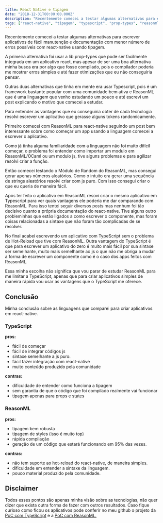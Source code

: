```yaml
---
title: React Native e tipagem
date: "2018-12-31T00:00:00.000Z"
description: "Recentemente comecei a testar algumas alternativas para escrever aplicativos de fácil manutenção e documentação com menor número de erros possíveis com react-native usando tipagem."
tags: ["react-native", "tipagem", "typescript", "prop-types", "reasonml"]
---
```


Recentemente comecei a testar algumas alternativas para escrever aplicativos de fácil manutenção e documentação com menor número de erros possíveis com react-native usando tipagem.

A primeira alternativa foi usar a lib prop-types que pode ser facilmente integrada em um aplicativo react, mas apesar de ser uma boa alternativa minha busca era por algo que fosse compilado, pois o compilador poderia me mostrar erros simples e até fazer otimizações que eu não conseguiria pensar.

Outras duas alternativas que tinha em mente era usar Typescript, pois é um framework bastante popular com uma comunidade bem ativa e ReasonML que é uma linguagem que venho estudando um pouco e até escrevi um post explicando o motivo que comecei a estudar.

Para entender as vantagens que eu conseguiria obter de cada tecnologia resolvi escrever um aplicativo que gerasse alguns tokens randomicamente.

Primeiro comecei com ReasonML para react-native seguindo um post bem interessante sobre como começar um app usando a linguagem comecei a escrever o aplicativo.

Como já tinha alguma familiaridade com a linguagem não foi muito difícil começar, o problema foi entender como importar um modulo em ReasonML/OCaml ou um modulo js, tive alguns problemas e para agilizar resolvi criar a função.

Então comecei testando o Módulo de Random do ReasonML, mas consegui gerar apenas números aleatórios. Como o intuito era gerar uma sequência de strings aleatórios resolvi criar com js puro. Com isso consegui criar o que eu queria de maneira fácil.

Após ter feito o aplicativo em ReasonML resovi criar o mesmo aplicativo em Typescript para ver quais vantagens ele poderia me dar comparando com ReasonML. Para isso tentei seguir diversos posts mas nenhum foi tão decisivo quanto a própria documentação do react-native. Tive alguns outro probleminhas que estão ligados a como escrever o componente, mas foram coisas relacionadas a sintaxe que não foram tão complicadas de se resolver.

No final acabei escrevendo um aplicativo com TypeScript sem o problema de Hot-Reload que tive com ReasonML. Outra vantagem do TypeScript é que para escrever um aplicativo do zero é muito mais fácil por sua sintaxe ser semelhante, muito mais semelhante ao js o que não me obriga a mudar a forma de escrever um componente como é o caso dos apps feitos com ReasonML.

Essa minha escolha não significa que vou parar de estudar ReasonML para me limitar a TypeScript, apenas que para criar aplicativos simples de maneira rápida vou usar as vantagens que o TypeScript me oferece.

## Conclusão

Minha conclusão sobre as linguagens que comparei para criar aplicativos em react-native.

### TypeScript

**pros:**

- fácil de começar
- fácil de integrar códigos js
- sintaxe semelhante a js puro.
- fácil fazer integração com react-native
- muito conteúdo produzido pela comunidade

**contras:**

- dificuldade de entender como funciona a tipagem
- sem garantia de que o código que foi compilado realmente vai funcionar
- tipagem apenas para props e states

### ReasonML

**pros:**

- tipagem bem robusta
- tipagem de styles (isso é muito top)
- rápida compilação
- geração de um código que estará funcionando em 95% das vezes.

**contras:**

- não tem suporte ao hot-reload do react-native, de maneira simples.
- dificuldade em entender a sintaxe da linguagem.
- pouco material produzido pela comunidade.

## Disclaimer

Todos esses pontos são apenas minha visão sobre as tecnologias, não quer dizer que exista outra forma de fazer com outros resultados. Caso fique curioso como ficou os aplicativos pode conferir no meu github o projeto da [PoC com TypeScript](https://github.com/enieber/poc-rn-typscript) e a [PoC com ReasonML.](https://github.com/enieber/poc-rn-reason)
